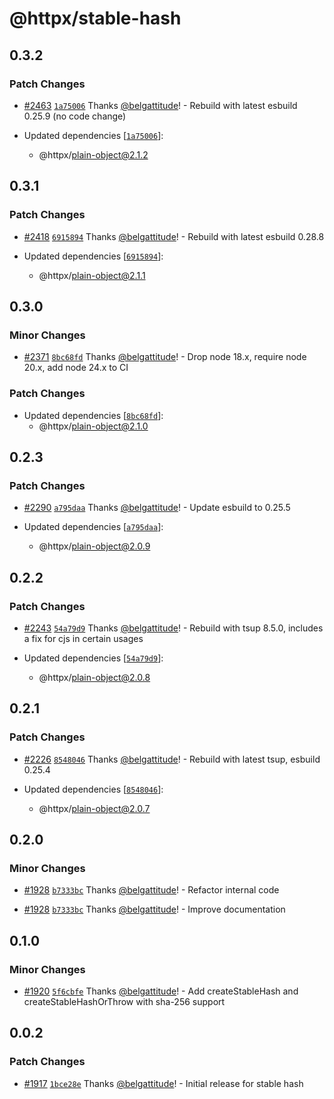 # @httpx/stable-hash

## 0.3.2

### Patch Changes

- [#2463](https://github.com/belgattitude/httpx/pull/2463) [`1a75006`](https://github.com/belgattitude/httpx/commit/1a75006e9a544360299320ce84ca5ce5e68caf22) Thanks [@belgattitude](https://github.com/belgattitude)! - Rebuild with latest esbuild 0.25.9 (no code change)

- Updated dependencies [[`1a75006`](https://github.com/belgattitude/httpx/commit/1a75006e9a544360299320ce84ca5ce5e68caf22)]:
  - @httpx/plain-object@2.1.2

## 0.3.1

### Patch Changes

- [#2418](https://github.com/belgattitude/httpx/pull/2418) [`6915894`](https://github.com/belgattitude/httpx/commit/691589482047c4ffb48a3e66c5d4a18a15b4d0d2) Thanks [@belgattitude](https://github.com/belgattitude)! - Rebuild with latest esbuild 0.28.8

- Updated dependencies [[`6915894`](https://github.com/belgattitude/httpx/commit/691589482047c4ffb48a3e66c5d4a18a15b4d0d2)]:
  - @httpx/plain-object@2.1.1

## 0.3.0

### Minor Changes

- [#2371](https://github.com/belgattitude/httpx/pull/2371) [`8bc68fd`](https://github.com/belgattitude/httpx/commit/8bc68fd67eac8f1335ee61907562399818e23b3b) Thanks [@belgattitude](https://github.com/belgattitude)! - Drop node 18.x, require node 20.x, add node 24.x to CI

### Patch Changes

- Updated dependencies [[`8bc68fd`](https://github.com/belgattitude/httpx/commit/8bc68fd67eac8f1335ee61907562399818e23b3b)]:
  - @httpx/plain-object@2.1.0

## 0.2.3

### Patch Changes

- [#2290](https://github.com/belgattitude/httpx/pull/2290) [`a795daa`](https://github.com/belgattitude/httpx/commit/a795daa611f33942410777ddf7f561cf5e122028) Thanks [@belgattitude](https://github.com/belgattitude)! - Update esbuild to 0.25.5

- Updated dependencies [[`a795daa`](https://github.com/belgattitude/httpx/commit/a795daa611f33942410777ddf7f561cf5e122028)]:
  - @httpx/plain-object@2.0.9

## 0.2.2

### Patch Changes

- [#2243](https://github.com/belgattitude/httpx/pull/2243) [`54a79d9`](https://github.com/belgattitude/httpx/commit/54a79d9c530da590f634011ece54e83755ca6d6a) Thanks [@belgattitude](https://github.com/belgattitude)! - Rebuild with tsup 8.5.0, includes a fix for cjs in certain usages

- Updated dependencies [[`54a79d9`](https://github.com/belgattitude/httpx/commit/54a79d9c530da590f634011ece54e83755ca6d6a)]:
  - @httpx/plain-object@2.0.8

## 0.2.1

### Patch Changes

- [#2226](https://github.com/belgattitude/httpx/pull/2226) [`8548046`](https://github.com/belgattitude/httpx/commit/8548046e58bed76f2e54c709acf92817316783a4) Thanks [@belgattitude](https://github.com/belgattitude)! - Rebuild with latest tsup, esbuild 0.25.4

- Updated dependencies [[`8548046`](https://github.com/belgattitude/httpx/commit/8548046e58bed76f2e54c709acf92817316783a4)]:
  - @httpx/plain-object@2.0.7

## 0.2.0

### Minor Changes

- [#1928](https://github.com/belgattitude/httpx/pull/1928) [`b7333bc`](https://github.com/belgattitude/httpx/commit/b7333bc46d90e16fe7a1c677cad9fbcaedf1ecdd) Thanks [@belgattitude](https://github.com/belgattitude)! - Refactor internal code

- [#1928](https://github.com/belgattitude/httpx/pull/1928) [`b7333bc`](https://github.com/belgattitude/httpx/commit/b7333bc46d90e16fe7a1c677cad9fbcaedf1ecdd) Thanks [@belgattitude](https://github.com/belgattitude)! - Improve documentation

## 0.1.0

### Minor Changes

- [#1920](https://github.com/belgattitude/httpx/pull/1920) [`5f6cbfe`](https://github.com/belgattitude/httpx/commit/5f6cbfe396aba951e8b7e6f52528d1588b0b1a1e) Thanks [@belgattitude](https://github.com/belgattitude)! - Add createStableHash and createStableHashOrThrow with sha-256 support

## 0.0.2

### Patch Changes

- [#1917](https://github.com/belgattitude/httpx/pull/1917) [`1bce28e`](https://github.com/belgattitude/httpx/commit/1bce28ec48a7bcafc79ab1dd509c7ba5d5dd0784) Thanks [@belgattitude](https://github.com/belgattitude)! - Initial release for stable hash
